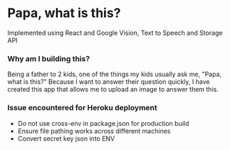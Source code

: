 # Papa, what is this?
Implemented using React and Google Vision, Text to Speech and Storage API

### Why am I building this?
Being a father to 2 kids, one of the things my kids usually ask me, "Papa, what is this?"
Because I want to answer their question quickly, I have created this app that allows me to upload an image to answer them this.

### Issue encountered for Heroku deployment
- Do not use cross-env in package.json for production build
- Ensure file pathing works across different machines
- Convert secret key json into ENV